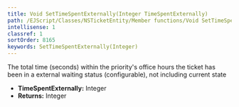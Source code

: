 ```yaml
---
title: Void SetTimeSpentExternally(Integer TimeSpentExternally)
path: /EJScript/Classes/NSTicketEntity/Member functions/Void SetTimeSpentExternally(Integer p_0)
intellisense: 1
classref: 1
sortOrder: 8165
keywords: SetTimeSpentExternally(Integer)
---
```



The total time (seconds) within the priority's office hours the ticket has been in a external waiting status (configurable), not including current state



* **TimeSpentExternally:** Integer
* **Returns:** Integer


